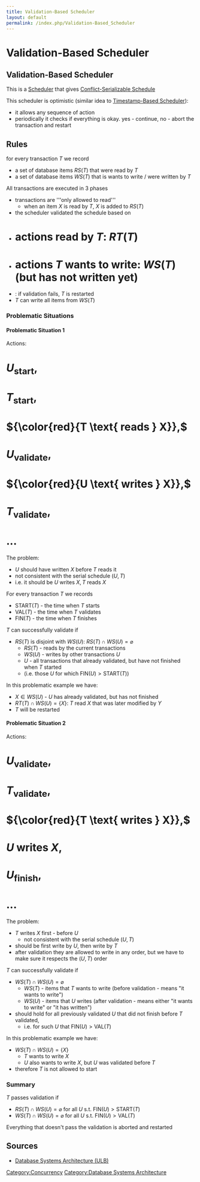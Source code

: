 ```yaml
---
title: Validation-Based Scheduler
layout: default
permalink: /index.php/Validation-Based_Scheduler
---
```


# Validation-Based Scheduler

## Validation-Based Scheduler
This is a [Scheduler](Scheduler) that gives [Conflict-Serializable Schedule](Serializable_Sheduling)

This scheduler is optimistic (similar idea to [Timestamp-Based Scheduler](Timestamp-Based_Scheduler)): 
- it allows any sequence of action
- periodically it checks if everything is okay. yes - continue, no - abort the transaction and restart 


## Rules
for every transaction $T$ we record 
- a set of database items $RS(T)$ that were read by $T$
- a set of database items $WS(T)$ that is wants to write / were written by $T$

All transactions are executed in 3 phases
- transactions are '''only allowed to read''' 
  - when an item $X$ is read by $T$, $X$ is added to $RS(T)$
- the scheduler validated the schedule based on 
- # actions read by $T$: $RT(T)$
- # actions $T$ wants to write: $WS(T)$ (but has not written yet)
- : if validation fails, $T$ is restarted
- $T$ can write all items from $WS(T)$


### Problematic Situations
#### Problematic Situation 1
Actions:
# $U_\text{start},$
# $T_\text{start},$
# ${\color{red}{T \text{ reads } X}},$
# $U_\text{validate},$
# ${\color{red}{U \text{ writes } X}},$
# $T_\text{validate},$
# ...

The problem:
- $U$ should have written $X$ before $T$ reads it
- not consistent with the serial schedule $(U, T)$
- i.e. it should be $U \text{ writes } X, T \text{ reads } X$

For every transaction $T$ we records 
- $\text{START}(T)$ - the time when $T$ starts
- $\text{VAL}(T)$ - the time when $T$ validates
- $\text{FIN}(T)$ - the time when $T$ finishes

$T$ can successfully validate if 
- $RS(T)$ is disjoint with $WS(U)$: $RS(T) \cap WS(U) = \varnothing$
  - $RS(T)$ - reads by the current transactions
  - $WS(U)$ - writes by other transactions $U$
  - $U$ - all transactions that already validated, but have not finished when $T$ started
  - (i.e. those $U$ for which $\text{FIN}(U) > \text{START}(T)$)

In this problematic example we have:
- $X \in WS(U)$ - $U$ has already validated, but has not finished
- $RT(T) \cap WS(U) = \{ X \}$: $T$ read $X$ that was later modified by $Y$
- $T$ will be restarted


#### Problematic Situation 2
Actions:
# $U_\text{validate},$
# $T_\text{validate},$
# ${\color{red}{T \text{ writes } X}},$
# $U \text{ writes } X,$
# $U_\text{finish},$
# $...$

The problem:
- $T$ writes $X$ first - before $U$
  - not consistent with the serial schedule $(U, T)$
- should be first write by $U$, then write by $T$
- after validation they are allowed to write in any order, but we have to make sure it respects the $(U, T)$ order

$T$ can successfully validate if 
- $WS(T) \cap WS(U) = \varnothing$
  - $WS(T)$ - items that $T$ wants to write (before validation - means "it wants to write")
  - $WS(U)$ - items that $U$ writes (after validation - means either "it wants to write" or "it has written")
- should hold for all previously validated $U$ that did not finish before $T$ validated,
  - i.e. for such $U$ that $\text{FIN}(U) > \text{VAL}(T)$

In this problematic example we have:
- $WS(T) \cap WS(U) = \{ X \}$
  - $T$ wants to write $X$
  - $U$ also wants to write $X$, but $U$ was validated before $T$
- therefore $T$ is not allowed to start


### Summary
$T$ passes validation if 
- $RS(T) \cap WS(U) = \varnothing$ for all $U$ s.t. $\text{FIN}(U) > \text{START}(T)$
- $WS(T) \cap WS(U) = \varnothing$ for all $U$ s.t. $\text{FIN}(U) > \text{VAL}(T)$

Everything that doesn't pass the validation is aborted and restarted 


## Sources
- [Database Systems Architecture (ULB)](Database_Systems_Architecture_(ULB))

[Category:Concurrency](Category_Concurrency)
[Category:Database Systems Architecture](Category_Database_Systems_Architecture)